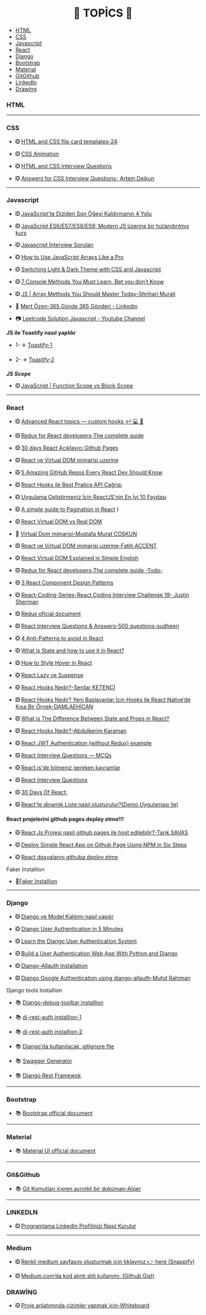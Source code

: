 <h1 align="center"> 📖 TOPİCS 📖 </h1>

- [HTML](#html)
- [CSS](#css)
- [Javascript](#javascript)
- [React](#react)
- [Django](#django)
- [Bootstrap](#bootstrap)
- [Material](#material)
- [GitGithub](#gitgithub)
- [Linkedln](#linkedln)
- [Drawing](#drawi̇ng)


### HTML

<hr>

### CSS

- ❎ [HTML and CSS flip card templates-24 ](https://freefrontend.com/css-flip-cards/)

- ❎ [CSS Animation](https://animate.style/)

- ❎ [HTML and CSS Interview Questions](https://javascript.plainenglish.io/html-and-css-interview-questions-d3659aa58187)

- ❎ [Answers for CSS Interview Questions- Artem Deikun](https://artem.today/answers-for-css-interview-questions-part-iii-643d5ec6843a)


<hr>

### Javascript

- ❎ [JavaScript'te Diziden Son Öğeyi Kaldırmanın 4 Yolu](https://medium.com/@iamdarius/4-ways-to-remove-the-last-element-from-an-array-in-javascript-17749b12be0c)

- ❎ [JavaScript ES6/ES7/ES8/ES9: Modern JS üzerine bir hızlandırılmış kurs](https://medium.com/@tibbz/javascript-es7-6-tutorial-a-crash-course-on-modern-js-753b8086c7c1#99af)

- ❎ [Javascript İnterview Soruları](https://www.javatpoint.com/javascript-interview-questions)

- ❎ [How to Use JavaScript Arrays Like a Pro](https://javascript.plainenglish.io/how-to-use-javascript-arrays-like-a-pro-3137b3218fef)

- ❎ [Switching Light & Dark Theme with CSS and Javascript](https://academind.com/tutorials/adding-dark-mode)

- ❎ [7 Console Methods You Must Learn, Bet you don’t Know](https://vatsalchauhan.medium.com/7-console-methods-you-must-learn-bet-you-dont-know-e18e33470887)

- ❎ [JS | Array Methods You Should Master Today-Shrihari Murali](https://medium.com/@shriharim006/js-array-methods-you-should-master-today-52b4e7f77981)

- 🔗 [Mert Özen-365 Günde 365 Gönderi - Linkedin ](https://github.com/mrtozn1923/365PostsIn365Days-Linkedin)

 - 📷 [Leetcode Solution Javascript - Youtube Channel](https://www.youtube.com/watch?v=tVr0xWxnX14)

<span  >____JS ile Toastify nasıl yaplılır____</span>

 - 1- ✳️ [Toastify-1](https://github.com/apvarun/toastify-js/blob/master/index.html)

 - 2- ✳️ [Toastify-2](https://github.com/apvarun/toastify-js#readme)

 <span>_____JS Scope_____ </span>

 - ❎ [JavaScript | Function Scope vs Block Scope](https://tugrulbayrak.medium.comjavascript-scope-65e86de65cff#:~:text=Yaz%C4%B1l%C4%B1m%20geli%C5%9Ftirirken%20de%C4%9Fi%C5%9Fkenlerden%2C%20objelerden%2C%20fonksiyonlardan,bu%20kapsama%20scope%20ad%C4%B1%20verilir.)

<hr>

### React

- ❎ [Advanced React topics — custom hooks ↩️ 💻 👊](https://medium.com/@daboigbae/advanced-react-topics-custom-hooks-%EF%B8%8F-f2a695595090)

- ❎ [Redux for React developers-The complete guide](https://kusham1998.medium.com/redux-for-react-developers-the-complete-guide-a2aca79880d7)

- ❎ [30 days React Açıklayıcı Github Pages ](https://github.com/Asabeneh/30-Days-Of-React)

- ❎ [React ve Virtual DOM mimarisi uzerine](https://fatihacet.com/react-ve-virtual-dom-mimarisi-uzerine/)

- ❎ [5 Amazing GitHub Repos Every React Dev Should Know](https://javascript.plainenglish.io/5-amazing-github-repos-every-react-dev-should-know-e893d7bfc261)

- ❎ [React Hooks ile Best Pratice API Çağrısı](https://medium.com/@hafidkrntn/based-practice-api-call-with-react-hooks-d2b2a99b84b4)

- ❎ [Uygulama Geliştirmeniz İçin ReactJS'nin En İyi 10 Faydası](https://zenbit-tech.medium.com/top-10-benefits-of-reactjs-for-your-application-development-a29ca13c3b17)

- ❎ [A simple guide to Pagination in React](https://levelup.gitconnected.com/a-simple-guide-to-pagination-in-react-facd6f785bd0)
)
- ❎ [React Virtual DOM vs Real DOM](https://medium.com/devinder/react-virtual-dom-vs-real-dom-23749ff7adc9)

- 🎥 [Virtual Dom mimarisi-Mustafa Murat COŞKUN](https://www.youtube.com/watch?v=_p1KmuE29KM&t=3s)

- ❎ [React ve Virtual DOM mimarisi uzerine-Fatih ACCENT](https://fatihacet.com/react-ve-virtual-dom-mimarisi-uzerine/)

- ❎ [React Virtual DOM Explained in Simple English](https://adhithiravi.medium.com/react-virtual-dom-explained-in-simple-english-fc2d0b277bc5)

- ❎ [Redux for React developers-The complete guide -Todo-](https://kusham1998.medium.com/redux-for-react-developers-the-complete-guide-a2aca79880d7)

- ❎ [3 React Component Design Patterns](https://medium.com/stackanatomy/3-react-component-design-patterns-you-should-know-about-3f1f48046da4)

- ❎ [React-Coding-Series-React Coding Interview Challenge 19- Justin Sherman](https://medium.com/@justin.sherman/react-coding-interview-challenge-19-5d1a7f06bf85)

- ❎ [Redux oficial document](https://redux.js.org/usage/)

- ❎ [React Interview Questions & Answers-500 questions-sudheerj](https://github.com/sudheerj/reactjs-interview-questions#what-is-react)

- ❎ [4 Anti-Patterns to avoid in React](https://levelup.gitconnected.com/4-anti-patterns-to-avoid-in-react-e6babb93e261)

- ❎ [What is State and how to use it in React?](https://medium.com/@goforindu/what-is-state-and-how-to-use-it-in-react-b04c4fe6bb55)

- ❎ [How to Style Hover in React](https://stackabuse.com/how-to-style-hover-in-react/)

- ❎ [React Lazy ve Suspense](https://medium.com/devopsturkiye/react-lazy-ve-suspense-94be7e8b28c)

- ❎ [React Hooks Nedir?-Serdar KETENCİ](https://www.serdarketenci.com/react-hooks-nedir/)

- ❎ [React Hooks Nedir? Yeni Başlayanlar İçin Hooks ile React Native’de Kısa Bir Örnek-DAMLAEHİCAN](https://medium.com/@damlaehican/react-hooks-nedir-yeni-ba%C5%9Flayanlar-i%CC%87%C3%A7in-hooks-ile-react-nativede-k%C4%B1sa-bir-%C3%B6rnek-3472b7f11f0c) 

- ❎ [What is The Difference Between State and Props in React?](https://eugene-stepnov.medium.comwhat-is-the-difference-between-state-and-props-in-react-e9e6a8a71c4e)

- ❎ [React Hooks Nedir?-Abdulkerim Karaman](https://medium.com/bili%C5%9Fim-hareketi/react-hooks-nedir-9b7545c6c2ff)

- ❎ [React JWT Authentication (without Redux) example](https://www.bezkoder.com/react-jwt-auth/)

- ❎ [React Interview Questions — MCQs](https://javascript.plainenglish.io/react-interview-questions-mcqs-69be6132af33)

- ❎ [React.js'de bilmeniz gereken kavramlar](https://medium.com/@himanshu_dev/these-are-the-concepts-you-should-know-in-react-js-after-you-learn-the-basics-eeb9a8f060da)

- ❎ [React Interview Questions](https://javascript.plainenglish.io/react-interview-questions-one-must-know-f8fcda7d23df)

- ❎ [30 Days Of React:](https://github.com/Asabeneh/30-Days-Of-React/blob/master/01_Day_JavaScript_Refresher/01_javascript_refresher.md#exercise-level-1)

- ❎ [React'te dinamik Liste nasıl oluşturulur?(Demo Uygulaması ile)](https://medium.com/@goforindu/how-to-create-dynamic-list-in-react-with-demo-app-eb4f63c299f6)

#### React projelerini github pages deploy etme!!!

- ❎ [React Js Projesi nasil github pages ile host edilebilir?-Tarık SAVAS](https://atakansava.medium.com/react-js-projesi-nasil-github-pages-ile-host-edilebilir-88f83a3a7326)

- ❎ [Deploy Simple React App on Github Page Using NPM in Six Steps](https://yumingchang1991.medium.com/deploy-simple-react-app-on-github-page-using-npm-in-six-steps-96d5aab76ed6)

- ❎ [React dosyalarını githuba deploy etme](https://github.com/gitname/react-gh-pages)

<span>Faker Installion</span>

- 🧨[Faker Installion](https://faker.readthedocs.io/en/master/providers/faker.providers.python.html)


<hr>

### Django

- ❎ [Django ve Model Kalıtımı nasıl yapılır](https://medium.com/@utkucanbykl/django-ve-model-kal%C4%B1t%C4%B1m%C4%B1-95e414d0c2ea)

- ❎ [Django User Authentication in 5 Minutes](https://medium.com/swlh/django-user-authentication-in-5-minutes-4db08c5c459a)

- ❎ [Learn the Django User Authentication System](https://medium.com/kitepython/learn-the-django-user-authentication-system-30c9464b33eb)

- ❎ [Build a User Authentication Web App With Python and Django](https://towardsdatascience.com/build-a-user-authentication-web-app-with-python-and-django-c60000148724)

- ❎ [Django-Allauth Installation](https://django-allauth.readthedocs.io/en/latest/installation.html)

- ❎ [Django Google Authentication using django-allauth-Muhd Rahiman](https://dev.to/mdrhmn/django-google-authentication-using-django-allauth-18f8)

<span>Django tools Installion</span>

- 📚 [Django-debug-toolbar installion](https://django-debug-toolbar.readthedocs.io/en/latest/installation.html)

- 📚 [dj-rest-auth installion-1](https://dj-rest-auth.readthedocs.io/en/latest/installation.html)

- 📚 [dj-rest-auth installion-2](https://github.com/iMerica/dj-rest-auth)

- 📚 [Django'da kullanılacak .gitignore file](https://www.toptal.com/developers/gitignore/api/django)

- 📚 [Swagger Generator](https://drf-yasg.readthedocs.io/en/stable/readme.html#id6)

- 📚 [Django Rest Framewok](https://www.django-rest-framework.org/)

<hr>

### Bootstrap

- 📚 [Bootstrap official document](https://getbootstrap.com/)

<hr>

### Material 

- 📚 [Material UI official document](https://mui.com/)

<hr>

### Git&Github
- 📚 [Git Komutları içeren ayrıntılı bir doküman-Alper](https://alba-417.gitbook.io/git-github-notlari/)

<hr>

### LINKEDLN

- ❎  [Programlama LinkedIn Profilinizi Nasıl Kurulur](https://javascript.plainenglish.io/how-to-set-up-your-programming-linkedin-profile-1c8322c24a72)

<hr>

### Medium

- ❎  [Renkli medium sayfasını oluşturmak için tıklayınız 👉  here (Snappify)](https://snappify.io/editor)

- ❎ [Medium.com’da kod alıntı stili kullanımı. (Github Gist)](https://medium.com/5bayt/medium-comda-kod-al%C4%B1nt%C4%B1-stili-nas%C4%B1l-kullan%C4%B1m%C4%B1-github-gist-bff8aba7ddea#:~:text=Sa%C4%9F%20%C3%BCstten%20%2B%20ile%20yeni%20gist,Otomatik%20olarak%20script%20alg%C4%B1layacakt%C4%B1r.)

### DRAWİNG

- ❎ [Proje anlatımında çizimler yapmak için-Whiteboard](https://webwhiteboard.com/)